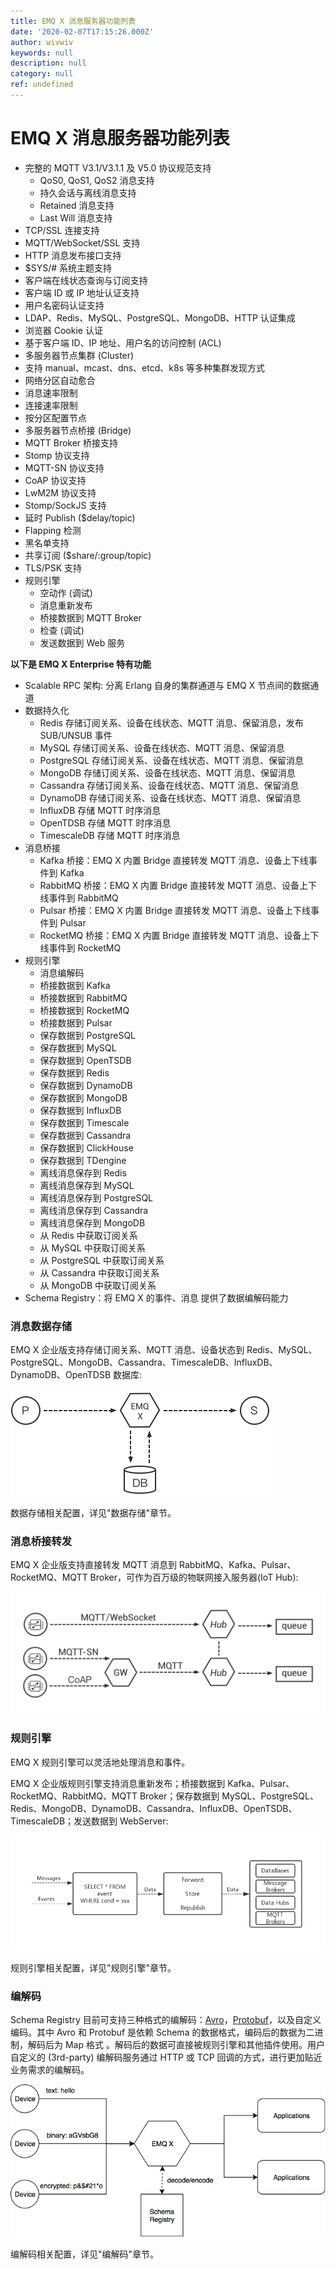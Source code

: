 ```yaml
---
title: EMQ X 消息服务器功能列表
date: '2020-02-07T17:15:26.000Z'
author: wivwiv
keywords: null
description: null
category: null
ref: undefined
---
```


# EMQ X 消息服务器功能列表

* 完整的 MQTT V3.1/V3.1.1 及 V5.0 协议规范支持
  * QoS0, QoS1, QoS2 消息支持
  * 持久会话与离线消息支持
  * Retained 消息支持
  * Last Will 消息支持
* TCP/SSL 连接支持
* MQTT/WebSocket/SSL 支持
* HTTP 消息发布接口支持
* $SYS/\# 系统主题支持
* 客户端在线状态查询与订阅支持
* 客户端 ID 或 IP 地址认证支持
* 用户名密码认证支持
* LDAP、Redis、MySQL、PostgreSQL、MongoDB、HTTP 认证集成
* 浏览器 Cookie 认证
* 基于客户端 ID、IP 地址、用户名的访问控制 \(ACL\)
* 多服务器节点集群 \(Cluster\)
* 支持 manual、mcast、dns、etcd、k8s 等多种集群发现方式
* 网络分区自动愈合
* 消息速率限制
* 连接速率限制
* 按分区配置节点
* 多服务器节点桥接 \(Bridge\)
* MQTT Broker 桥接支持
* Stomp 协议支持
* MQTT-SN 协议支持
* CoAP 协议支持
* LwM2M 协议支持
* Stomp/SockJS 支持
* 延时 Publish \($delay/topic\)
* Flapping 检测
* 黑名单支持
* 共享订阅 \($share/:group/topic\)
* TLS/PSK 支持
* 规则引擎
  * 空动作 \(调试\)
  * 消息重新发布
  * 桥接数据到 MQTT Broker
  * 检查 \(调试\)
  * 发送数据到 Web 服务

 **以下是 EMQ X Enterprise 特有功能**

* Scalable RPC 架构: 分离 Erlang 自身的集群通道与 EMQ X 节点间的数据通道
* 数据持久化
  * Redis 存储订阅关系、设备在线状态、MQTT 消息、保留消息，发布 SUB/UNSUB 事件
  * MySQL 存储订阅关系、设备在线状态、MQTT 消息、保留消息
  * PostgreSQL 存储订阅关系、设备在线状态、MQTT 消息、保留消息
  * MongoDB 存储订阅关系、设备在线状态、MQTT 消息、保留消息
  * Cassandra 存储订阅关系、设备在线状态、MQTT 消息、保留消息
  * DynamoDB 存储订阅关系、设备在线状态、MQTT 消息、保留消息
  * InfluxDB 存储 MQTT 时序消息
  * OpenTDSB 存储 MQTT 时序消息
  * TimescaleDB 存储 MQTT 时序消息
* 消息桥接
  * Kafka 桥接：EMQ X 内置 Bridge 直接转发 MQTT 消息、设备上下线事件到 Kafka
  * RabbitMQ 桥接：EMQ X 内置 Bridge 直接转发 MQTT 消息、设备上下线事件到 RabbitMQ
  * Pulsar 桥接：EMQ X 内置 Bridge 直接转发 MQTT 消息、设备上下线事件到 Pulsar
  * RocketMQ 桥接：EMQ X 内置 Bridge 直接转发 MQTT 消息、设备上下线事件到 RocketMQ
* 规则引擎
  * 消息编解码
  * 桥接数据到 Kafka
  * 桥接数据到 RabbitMQ
  * 桥接数据到 RocketMQ
  * 桥接数据到 Pulsar
  * 保存数据到 PostgreSQL
  * 保存数据到 MySQL
  * 保存数据到 OpenTSDB
  * 保存数据到 Redis
  * 保存数据到 DynamoDB
  * 保存数据到 MongoDB
  * 保存数据到 InfluxDB
  * 保存数据到 Timescale
  * 保存数据到 Cassandra
  * 保存数据到 ClickHouse
  * 保存数据到 TDengine
  * 离线消息保存到 Redis
  * 离线消息保存到 MySQL
  * 离线消息保存到 PostgreSQL
  * 离线消息保存到 Cassandra
  * 离线消息保存到 MongoDB
  * 从 Redis 中获取订阅关系
  * 从 MySQL 中获取订阅关系
  * 从 PostgreSQL 中获取订阅关系
  * 从 Cassandra 中获取订阅关系
  * 从 MongoDB 中获取订阅关系
* Schema Registry：将 EMQ X 的事件、消息 提供了数据编解码能力

### 消息数据存储

EMQ X 企业版支持存储订阅关系、MQTT 消息、设备状态到 Redis、MySQL、PostgreSQL、MongoDB、Cassandra、TimescaleDB、InfluxDB、DynamoDB、OpenTDSB 数据库:

![image](../.gitbook/assets/overview_4.png)

数据存储相关配置，详见"数据存储"章节。

### 消息桥接转发

EMQ X 企业版支持直接转发 MQTT 消息到 RabbitMQ、Kafka、Pulsar、RocketMQ、MQTT Broker，可作为百万级的物联网接入服务器\(IoT Hub\):

![image](../.gitbook/assets/overview_5.png)

### 规则引擎

EMQ X 规则引擎可以灵活地处理消息和事件。

EMQ X 企业版规则引擎支持消息重新发布；桥接数据到 Kafka、Pulsar、RocketMQ、RabbitMQ、MQTT Broker；保存数据到 MySQL、PostgreSQL、Redis、MongoDB、DynamoDB、Cassandra、InfluxDB、OpenTSDB、TimescaleDB；发送数据到 WebServer:

![image](../.gitbook/assets/overview_6.png)

规则引擎相关配置，详见"规则引擎"章节。

### 编解码

Schema Registry 目前可支持三种格式的编解码：[Avro](https://avro.apache.org)，[Protobuf](https://developers.google.com/protocol-buffers/)，以及自定义编码。其中 Avro 和 Protobuf 是依赖 Schema 的数据格式，编码后的数据为二进制，解码后为 Map 格式 。解码后的数据可直接被规则引擎和其他插件使用。用户自定义的 \(3rd-party\) 编解码服务通过 HTTP 或 TCP 回调的方式，进行更加贴近业务需求的编解码。

![image](../.gitbook/assets/overview_7.png)

编解码相关配置，详见"编解码"章节。

